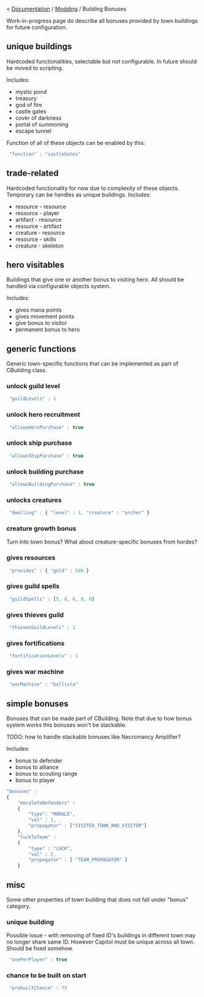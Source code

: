 < [Documentation](../Readme.md) / [Modding](Readme.md) / Building Bonuses

Work-in-progress page do describe all bonuses provided by town buildings
for future configuration.

## unique buildings

Hardcoded functionalities, selectable but not configurable. In future
should be moved to scripting.

Includes:

-   mystic pond
-   treasury
-   god of fire
-   castle gates
-   cover of darkness
-   portal of summoning
-   escape tunnel

Function of all of these objects can be enabled by this:

``` javascript
 "function" : "castleGates" 
```

## trade-related

Hardcoded functionality for now due to complexity of these objects.
Temporary can be handles as unique buildings. Includes:

-   resource - resource
-   resource - player
-   artifact - resource
-   resource - artifact
-   creature - resource
-   resource - skills
-   creature - skeleton

## hero visitables

Buildings that give one or another bonus to visiting hero. All should be
handled via configurable objects system.

Includes:

-   gives mana points
-   gives movement points
-   give bonus to visitor
-   permanent bonus to hero

## generic functions

Generic town-specific functions that can be implemented as part of
CBuilding class.

### unlock guild level

``` javascript
 "guildLevels" : 1 
```

### unlock hero recruitment

``` javascript
 "allowsHeroPurchase" : true 
```

### unlock ship purchase

``` javascript
 "allowsShipPurchase" : true 
```

### unlock building purchase

``` javascript
 "allowsBuildingPurchase" : true 
```

### unlocks creatures

``` javascript
 "dwelling" : { "level" : 1, "creature" : "archer" } 
```

### creature growth bonus

Turn into town bonus? What about creature-specific bonuses from hordes?

### gives resources

``` javascript
 "provides" : { "gold" : 500 } 
```

### gives guild spells

``` javascript
 "guildSpells" : [5, 0, 0, 0, 0] 
```

### gives thieves guild

``` javascript
 "thievesGuildLevels" : 1 
```

### gives fortifications

``` javascript
 "fortificationLevels" : 1 
```

### gives war machine

``` javascript
 "warMachine" : "ballista" 
```

## simple bonuses

Bonuses that can be made part of CBuilding. Note that due to how bonus
system works this bonuses won't be stackable.

TODO: how to handle stackable bonuses like Necromancy Amplifier?

Includes:

-   bonus to defender
-   bonus to alliance
-   bonus to scouting range
-   bonus to player

``` javascript
"bonuses" :
{
	"moraleToDefenders" :
	{
		"type": "MORALE",
		"val" : 1,
		"propagator" : ["VISITED_TOWN_AND_VISITOR"]
	},
	"luckToTeam" :
	{
		"type" : "LUCK",
		"val" : 2,
		"propagator" : [ "TEAM_PROPAGATOR" ]
	}
```

## misc

Some other properties of town building that does not fall under "bonus"
category.

### unique building

Possible issue - with removing of fixed ID's buildings in different town
may no longer share same ID. However Capitol must be unique across all
town. Should be fixed somehow.

``` javascript
 "onePerPlayer" : true 
```

### chance to be built on start

``` javascript
 "prebuiltChance" : 75 
```